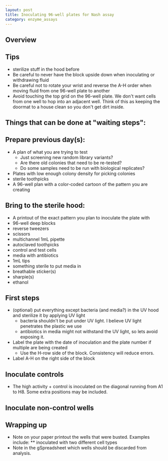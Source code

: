 ```yaml
---
layout: post
title: Inoculating 96-well plates for Nash assay  
category: enzyme_assays
---
```


## Overview

## Tips
* sterilize stuff in the hood before 
* Be careful to never have the block upside down when inoculating or withdrawing fluid
* Be careful not to rotate your wrist and reverse the A-H order when moving fluid from one 96-well plate to another
* Avoid touching the top grid on the 96-well plate.  We don't want cells from one well to hop into an adjacent well.  Think of this as keeping the doormat to a house clean so you don't get dirt inside. 

## Things that can be done at "waiting steps":

## Prepare previous day(s):
* A plan of what you are trying to test
	* Just screening new random library variants?
	* Are there old colonies that need to be re-tested? 
	* Do some samples need to be run with biological replicates? 
* Plates with low enough colony density for picking colonies
* sterile toothpicks
* A 96-well plan with a color-coded cartoon of the pattern you are creating

## Bring to the sterile hood: 
* A printout of the exact pattern you plan to inoculate the plate with
* 96-well deep blocks
* reverse tweezers
* scissors
* multichannel 1mL pipette
* autoclaved toothpicks
* control and test cells
* media with antibiotics 
* 1mL tips
* something sterile to put media in
* breathable sticker(s)
* sharpie(s) 
* ethanol

## First steps
* (optional) put everything except bacteria (and media?) in the UV hood and sterilize it by applying UV light
	* bacteria shouldn't be put under UV light.  I believe UV light penetrates the plastic we use
	* antibiotics in media might not withstand the UV light, so lets avoid exposing it. 
* Label the plate with the date of inoculation and the plate number if multiple are being created
	* Use the H-row side of the block.  Consistency will reduce errors.
* Label A-H on the right side of the block  

## Inoculate controls
* The high activity + control is inoculated on the diagonal running from A1 to H8.  Some extra positions may be included. 

## Inoculate non-control wells

## Wrapping up
* Note on your paper printout the wells that were busted.  Examples include:
** inoculated with two different cell types 
* Note in the gSpreadsheet which wells should be discarded from analysis. 

